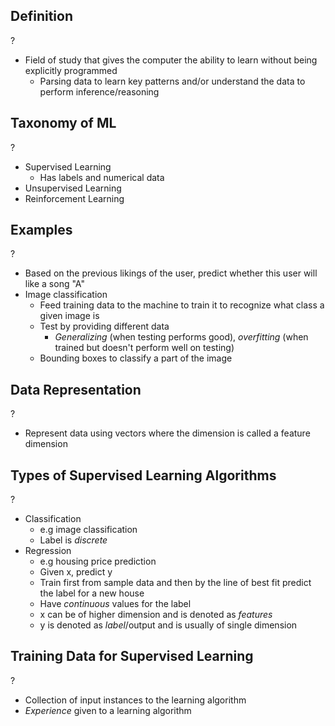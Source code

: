 ## Definition
?
- Field of study that gives the computer the ability to learn without being explicitly programmed
	- Parsing data to learn key patterns and/or understand the data to perform inference/reasoning

## Taxonomy of ML
?
- Supervised Learning
	- Has labels and numerical data
- Unsupervised Learning
- Reinforcement Learning

## Examples
?
- Based on the previous likings of the user, predict whether this user will like a song "A" 
- Image classification
	- Feed training data to the machine to train it to recognize what class a given image is
	- Test by providing different data
		- *Generalizing* (when testing performs good), *overfitting* (when trained but doesn't perform well on testing)
	- Bounding boxes to classify a part of the image
## Data Representation
?
- Represent data using vectors where the dimension is called a feature dimension

## Types of Supervised Learning Algorithms
?
- Classification
	- e.g image classification
	- Label is *discrete*
- Regression
	- e.g housing price prediction
	- Given x, predict y
	- Train first from sample data and then by the line of best fit predict the label for a new house
	- Have *continuous* values for the label
	- x can be of higher dimension and is denoted as *features*
	- y is denoted as *label*/output and is usually of single dimension


## Training Data for Supervised Learning
?
- Collection of input instances to the learning algorithm
- *Experience* given to a learning algorithm